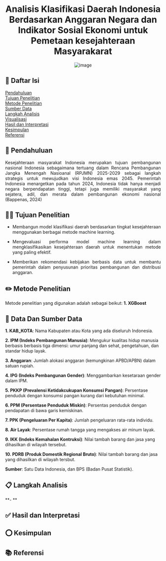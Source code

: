 <div align="center"> 

# Analisis Klasifikasi Daerah Indonesia Berdasarkan Anggaran Negara dan Indikator Sosial Ekonomi untuk Pemetaan kesejahteraan Masyarakarat

![image](https://github.com/user-attachments/assets/402fbd88-ef97-4a44-a675-9b83ce6f2c4e)


</div>

## 📖 Daftar Isi
<a href="#pendahuluan">Pendahuluan</a><br>
<a href="#tujuan-penelitian">Tujuan Penelitian</a><br>
<a href="#metode-penelitian">Metode Penelitian</a><br>
<a href="#sumber-data">Sumber Data</a><br>
<a href="#langkah-analisis">Langkah Analisis</a><br>
<a href="#visualisasi">Visualisasi</a><br>
<a href="#hasil-dan-interpretasi">Hasil dan Interpretasi</a><br>
<a href="#kesimpulan">Kesimpulan</a><br>
<a href="#referensi">Referensi</a>

## 📝 Pendahuluan

<div align="justify">
Kesejahteraan masyarakat Indonesia merupakan tujuan pembangunan nasional Indonesia sebagaimana tertuang dalam Rencana Pembangunan Jangka Menengah Nasioanal (RPJMN) 2025-2029 sebagai langkah strategis untuk mewujudkan visi Indonesia emas 2045. Pemerintah Indonesia menargetkan pada tahun 2024, Indonesia tidak hanya menjadi negara berpendapatan tinggi, tetapi juga memiliki masyarakat yang sejatera, adil, dan merata dalam pembangunan ekonomi nasional (Bappenas, 2024)

## 👨‍💻 Tujuan Penelitian 
- Membangun model klasifikasi daerah berdasarkan tingkat kesejahteraan menggunakan berbagai metode machine learning.
  
- Mengevaluasi performa model machine learning dalam mengklasifikasikan kesejahteraan daerah untuk menentukan metode yang paling efektif.
  
- Memberikan rekomendasi kebijakan berbasis data untuk membantu pemerintah dalam penyusunan prioritas pembangunan dan distribusi anggaran.
</div>

## ✏️ Metode Penelitian
Metode penelitian yang digunakan adalah sebagai beikut:
**1. XGBoost**
</div>

## 🔗 Data Dan Sumber Data 
**1. KAB_KOTA**: Nama Kabupaten atau Kota yang ada diseluruh Indonesia.

**2. IPM (Indeks Pembangunan Manusia)**: Mengukur kualitas hidup manusia berbasis berbasis tiga dimensi: umur panjang dan sehat, pengetahuan, dan standar hidup layak.

**3. Anggaran**: Jumlah alokasi anggaran (kemungkinan APBD/APBN) dalam satuan rupiah.

**4. IPG (Indeks Pembangunan Gender)**: Menggambarkan kesetaraan gender dalam IPM.

**5. PKKP (Prevalensi Ketidakcukupan Konsumsi Pangan)**: Persentase penduduk dengan konsumsi pangan kurang dari kebutuhan minimal.

**6. PPM (Persentase Penduduk Miskin)**: Persentas penduduk dengan pendapatan di bawa garis kemiskinan.

**7. PPK (Pengeluaran Per Kapita)**: Jumlah pengeluaran rata-rata individu.

**8. Air Layak**: Persentase rumah tangga yang mengakses air minum layak.

**9. IKK (Indeks Kemahalan Kontruksi)**: Nilai tambah barang dan jasa yang dihasilkan di wilayah tersebut.

**10. PDRB (Produk Domestik Regional Bruto)**: Nilai tambah barang dan jasa yang dihasilkan di wilayah tersbut.

**Sumber**: Satu Data Indonesia, dan BPS (Badan Pusat Statistik).
</div>

## 📋 Langkah Analisis
**- **
</div>

## ✅ Hasil dan Interpretasi
</div>

## ⭕ Kesimpulan
</div>

## 📚 Referensi
</div>








